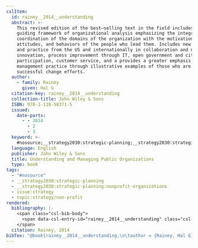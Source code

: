 ```yaml
---
cslItem:
  id: rainey__2014__understanding
  abstract: >-
    This revised edition of the best–selling text in the field includes a
    guiding framework of organizational analysis emphasizing the integration and
    coordination of the domains of the organization with the motivations, work
    attitudes, and behaviors of the people who lead them. Includes new research
    and practice from the US and internationally in collaboration and networks,
    innovation, process improvement through IT, open government and citizen
    participation, customer service, and a provides a greater emphasis on
    management practice through illustrative examples of those who are leading
    successful change efforts.
  author:
    - family: Rainey
      given: Hal G
  citation-key: rainey__2014__understanding
  collection-title: John Wiley & Sons
  ISBN: 978-1-118-58371-5
  issued:
    date-parts:
      - - 2014
        - 2
        - 3
  keyword: >-
    #nosource;__strategy2030:strategic-planning;__strategy2030:strategic-planning:nonprofit-organizations;collection::strategy::non-profit
  language: English
  publisher: John Wiley & Sons
  title: Understanding and Managing Public Organizations
  type: book
tags:
  - "#nosource"
  - __strategy2030:strategic-planning
  - __strategy2030:strategic-planning:nonprofit-organizations
  - issue:strategy
  - topic:strategy/non-profit
rendered:
  bibliography: |-
    <span class="csl-bib-body">
      <span data-csl-entry-id="rainey__2014__understanding" class="csl-entry">Rainey, H. G. 2014. <i>Understanding and Managing Public Organizations</i>. John Wiley &#38; Sons.</span>
    </span>
  citation: Rainey, 2014
bibTex: "@book{rainey__2014__understanding,\n\tauthor = {Rainey, Hal G},\n\tseries = {John {Wiley} & {Sons}},\n\tyear = {2014},\n\tmonth = {feb 3},\n\tpublisher = {John Wiley & Sons},\n\ttitle = {Understanding and {Managing} {Public} {Organizations}},\n}\n\n"
---
```

